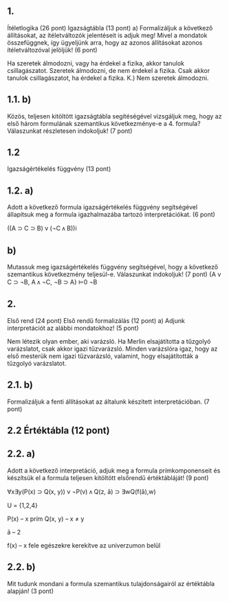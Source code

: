 ## 1.
Ítéletlogika (26 pont)
Igazságtábla (13 pont)
a) Formalizáljuk a következő állításokat, az ítéletváltozók jelentéseit is adjuk meg! Mivel a mondatok összefüggnek, így ügyeljünk arra, hogy az azonos állításokat azonos ítéletváltozóval jelöljük! (6 pont)

Ha szeretek álmodozni, vagy ha érdekel a fizika, akkor tanulok csillagászatot.
Szeretek álmodozni, de nem érdekel a fizika.
Csak akkor tanulok csillagászatot, ha érdekel a fizika.
K.)   Nem szeretek álmodozni.

## 1.1. b) 
Közös, teljesen kitöltött igazságtábla segítéségével vizsgáljuk meg, hogy az első három formulának szemantikus következménye-e a 4. formula? Válaszunkat részletesen indokoljuk!
(7 pont)

## 1.2
 Igazságértékelés függvény (13 pont)

## 1.2. a)
 Adott a következő formula igazságértékelés függvény segítségével állapítsuk meg a formula igazhalmazába tartozó interpretációkat. (6 pont)

((A ⊃ C ⊃ B) v (¬C ᴧ B))i

## b)
 Mutassuk meg igazságértékelés függvény segítségével, hogy a következő szemantikus következmény teljesül-e. Válaszunkat indokoljuk! (7 pont)
{A v C ⊃ ¬B, A ᴧ ¬C, ¬B ⊃ A} ⊨0 ¬B

 

## 2.
Első rend (24 pont)
Első rendű formalizálás (12 pont)
a) Adjunk interpretációt az alábbi mondatokhoz! (5 pont)
 

Nem létezik olyan ember, aki varázsló.
Ha Merlin elsajátította a tűzgolyó varázslatot, csak akkor igazi tűzvarázsló.
Minden varázslóra igaz, hogy az első mesterük nem igazi tűzvarázsló, valamint, hogy elsajátították a tűzgolyó varázslatot.

## 2.1. b) 
Formalizáljuk a fenti állításokat az általunk készített interpretációban. (7 pont)

## 2.2 Értéktábla (12 pont)

## 2.2. a)
 Adott a következő interpretáció, adjuk meg a formula prímkomponenseit és készítsük el a formula teljesen kitöltött elsőrendű értéktábláját! (9 pont)

∀x∃y(P(x) ⊃ Q(x, y)) v ¬P(v) ᴧ Q(z, ā) ⊃ ∃wQ(f(ā),w)

U = {1,2,4}

P(x) – x prím
Q(x, y) – x ≠ y

ā – 2

f(x) – x fele egészekre kerekítve az univerzumon belül

## 2.2. b)
 Mit tudunk mondani a formula szemantikus tulajdonságairól az értéktábla alapján! (3 pont)